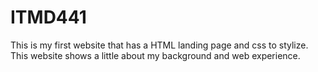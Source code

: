 # ITMD441
This is my first website that has a HTML landing page and css to stylize. This website shows a little about my background and web experience.